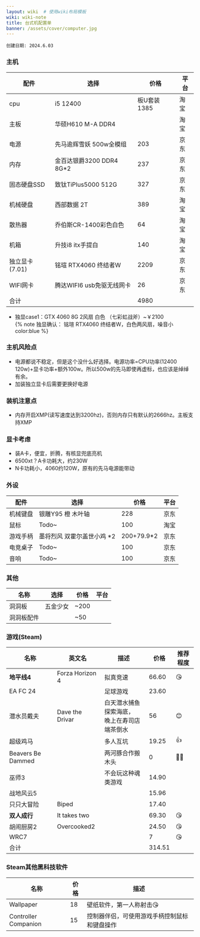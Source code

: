 ```yaml
---
layout: wiki  # 使用wiki布局模板
wiki: wiki-note
title: 台式机配置单
banner: /assets/cover/computer.jpg
--- 
```

`创建日期: 2024.6.03`

### 主机 
| 配件      | 选择 | 价格 | 平台 |
| ----------- | ----------- | ----------- | ----------- |
| cpu      | i5 12400       | 板U套装1385       |淘宝       |
| 主板      | 华硕H610 M-A DDR4       |        |淘宝       |
| 电源      | 先马逾辉雪妖 500w全模组       | 203       |京东       |
| 内存      | 金百达银爵3200 DDR4 8G*2       | 237       |京东       |
| 固态硬盘SSD      | 致钛TiPlus5000 512G       | 327       |京东       |
| 机械硬盘      | 西部数据 2T       | 389       |淘宝       |
| 散热器      | 乔伯斯CR-1400彩色白色       | 64       |淘宝       |
| 机箱      | 升技i8 itx手提白       | 140       |淘宝       |
| 独立显卡(7.01)      | 铭瑄 RTX4060 终结者W       | 2209       |京东       |
| WIFI网卡      | 腾达WIFI6 usb免驱无线网卡       | 26       |京东       |
| 合计      |        | 4980       |       |

- 独显case1：GTX 4060 8G 2风扇 白色 （七彩虹战斧）~￥2100  
{% note 独显确认： 铭瑄 RTX4060 终结者W，白色两风扇，噪音小 color:blue %}

### 主机风险点  
- 电源都说不稳定，但是这个没什么好选择。电源功率=CPU功率(12400 120w)+显卡功率+额外100w。所以500w的先马即使再虚标，也应该是绰绰有余。
- 加装独立显卡后需要更换好电源  
  
### 装机注意点
- 内存开启XMP(读写速度达到3200hz)，否则内存只有默认的2666hz。主板支持XMP

### 显卡考虑
- 装A卡，便宜，折腾，有核显兜底亮机
- 6500xt？A卡功耗大，约230W
- N卡功耗小，4060约120W，原有的先马电源能带动 

### 外设
| 配件      | 选择 | 价格 | 平台 |
| ----------- | ----------- | ----------- | ----------- |
| 机械键盘      | 银雕Y95 橙 木叶轴       | 228       |京东       |
| 鼠标      | Todo~       | 100       |淘宝       |
| 游戏手柄      | 墨将烈风 双霍尔盖世小鸡 *2       | 200+79.9*2       |京东       |
| 电竞桌子      | Todo~       | 100       |京东       |
| 音响      | Todo~       | 100       |京东       |

### 其他
| 名称      | 选择 | 价格 | 平台 |
| ----------- | ----------- | ----------- | ----------- |
| 洞洞板 | 五金少女 | ~200 |  |
| 洞洞板配件 |  | ~50 |  |

### 游戏(Steam)
| 名称      | 英文名 | 描述 | 价格 | 推荐程度 |
| ----------- | ----------- | ----------- | ----------- | ----------- |
| **地平线4** | Forza Horizon 4 | 拟真竞速 | 66.60 | 😘 |
| EA FC 24 |  | 足球游戏 | 23.60 |  |
| 潜水员戴夫 | Dave the Drivar | 白天潜水捕鱼探索海底，<br>晚上在寿司店端茶倒水 | 56 | 😊 |
| 超级鸡马 |  | 多人互坑 | 19.25 | 👍 |
| Beavers Be Dammed |  | 两河豚合作搬木头 | 0 | 👦👧 |
| 巫师3 |  | 不会玩这种魂类游戏 | 14.90 |  |
| 战地风云5 |  |  | 15.96  |  |
| 只只大冒险 | Biped |  | 17.40 |  |
| **双人成行** | It takes two |  | 69.30 | 😘 |
| 胡闹厨房2 | Overcooked2 |  | 24.50 | 😘 |
| WRC7 |  |  | 7 | 😘 |
| 合计 |  |  | 314.51 |  |

### Steam其他黑科技软件
| 名称      | 价格 | 描述 |
| ----------- | ----------- | ----------- |
| Wallpaper | 18 | 壁纸软件，第一人称射击😘 |
| Controller Companion | 15 | 控制器伴侣，可使用游戏手柄控制鼠标和键盘操作 |
